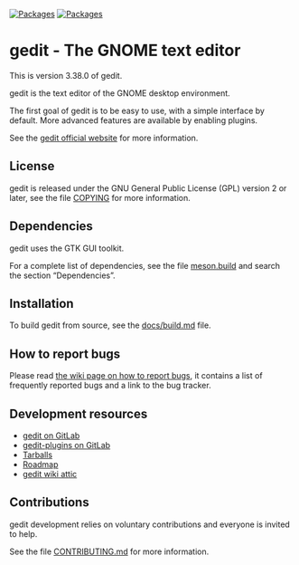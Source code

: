 [![Packages](https://repology.org/badge/latest-versions/gedit.svg)](https://repology.org/metapackage/gedit/versions)
[![Packages](https://repology.org/badge/tiny-repos/gedit.svg)](https://repology.org/metapackage/gedit/versions)

gedit - The GNOME text editor
=============================

This is version 3.38.0 of gedit.

gedit is the text editor of the GNOME desktop environment.

The first goal of gedit is to be easy to use, with a simple interface by
default. More advanced features are available by enabling plugins.

See the [gedit official website](https://wiki.gnome.org/Apps/Gedit) for
more information.

License
-------

gedit is released under the GNU General Public License (GPL) version 2 or
later, see the file [COPYING](COPYING) for more information.

Dependencies
------------

gedit uses the GTK GUI toolkit.

For a complete list of dependencies, see the file [meson.build](meson.build) and
search the section “Dependencies”.

Installation
------------

To build gedit from source, see the [docs/build.md](docs/build.md) file.

How to report bugs
------------------

Please read
[the wiki page on how to report bugs](https://wiki.gnome.org/Apps/Gedit/ReportingBugs),
it contains a list of frequently reported bugs and a link to the bug
tracker.

Development resources
---------------------

- [gedit on GitLab](https://gitlab.gnome.org/GNOME/gedit)
- [gedit-plugins on GitLab](https://gitlab.gnome.org/GNOME/gedit-plugins)
- [Tarballs](https://download.gnome.org/sources/gedit/)
- [Roadmap](docs/roadmap.md)
- [gedit wiki attic](https://wiki.gnome.org/Apps/Gedit/Attic)

Contributions
-------------

gedit development relies on voluntary contributions and everyone is invited
to help.

See the file [CONTRIBUTING.md](CONTRIBUTING.md) for more information.
